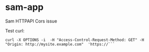 # sam-app

Sam HTTPAPI Cors issue


Test curl:
```
curl -X OPTIONS -i  -H "Access-Control-Request-Method: GET" -H "Origin: http://mysite.example.com"  'https://```